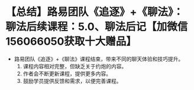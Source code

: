 # 【总结】路易团队《追逐》+《聊法》：聊法后续课程：5.0、聊法后记【加微信156066050获取十大赠品】

-   路易团队《追逐》+《聊法》课程结束，带来不同的聊天体验和技巧提升。
    1.  课程内容相对完整，但缺乏关于约炮的内容。
    2.  作者会不断更新课程，提供更多内容。
    3.  鼓励学员提供反馈和需求，以便完善课程。
